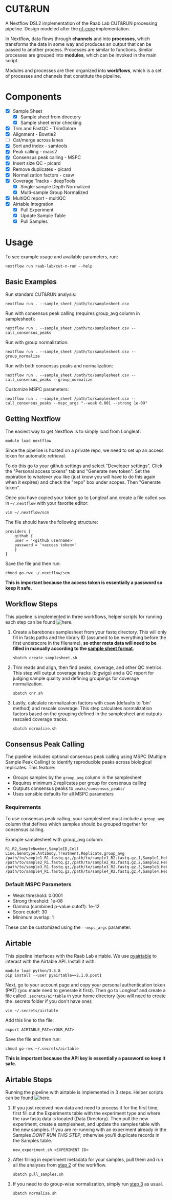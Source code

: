 CUT&RUN
=======

A Nextflow DSL2 implementation of the Raab Lab CUT&RUN processing pipeline. Design modeled after the [nf-core](https://nf-co.re/cutandrun) implementation.

In Nextflow, data flows through **channels** and into **processes**,
which transforms the data in some way and produces an output that can be passed to another process.
Processes are similar to functions.
Similar processes are grouped into **modules**, which can be invoked in the main script.

Modules and processes are then organized into **workflows**,
which is a set of processes and channels that constitute the pipeline.

Components
==========

- [X] Sample Sheet
	- [X] Sample sheet from directory
	- [X] Sample sheet error checking
- [X] Trim and FastQC - TrimGalore
- [X] Alignment - Bowtie2
- [ ] Cat/merge across lanes
- [X] Sort and index - samtools
- [X] Peak calling - macs2
- [X] Consensus peak calling - MSPC
- [X] Insert size QC - picard
- [X] Remove duplicates - picard
- [X] Normalization factors - csaw
- [X] Coverage Tracks - deepTools
	- [X] Single-sample Depth Normalized
	- [X] Multi-sample Group Normalized
- [X] MultiQC report - multiQC
- [X] Airtable Integration
	- [X] Pull Experiment
	- [X] Update Sample Table
	- [X] Pull Samples

Usage
=====

To see example usage and available parameters, run:

    nextflow run raab-lab/cut-n-run --help

Basic Examples
--------------

Run standard CUT&RUN analysis:

    nextflow run . --sample_sheet /path/to/samplesheet.csv

Run with consensus peak calling (requires group_avg column in samplesheet):

    nextflow run . --sample_sheet /path/to/samplesheet.csv --call_consensus_peaks

Run with group normalization:

    nextflow run . --sample_sheet /path/to/samplesheet.csv --group_normalize

Run with both consensus peaks and normalization:

    nextflow run . --sample_sheet /path/to/samplesheet.csv --call_consensus_peaks --group_normalize

Customize MSPC parameters:

    nextflow run . --sample_sheet /path/to/samplesheet.csv --call_consensus_peaks --mspc_args "--weak 0.001 --strong 1e-09"

Getting Nextflow
----------------

The easiest way to get Nextflow is to simply load from Longleaf:

    module load nextflow

Since the pipeline is hosted on a private repo,
we need to set up an access token for automatic retrieval.

To do this go to your github settings and select "Developer settings".
Click the "Personal access tokens" tab and "Generate new token".
Set the expiration to whatever you like (just know you will have to do this again when it expires)
and check the "repo" box under scopes. Then "Generate token".

Once you have copied your token go to Longleaf
and create a file called `scm` in `~/.nextflow` with your favorite editor:

    vim ~/.nextflow/scm

The file should have the following structure:

    providers {
	    github {
		user = '<github username>'
		password = '<access token>'
	    }
    }

Save the file and then run:

    chmod go-rwx ~/.nextflow/scm

**This is important because the access token is essentially a password so keep it safe.**

Workflow Steps
--------------

This pipeline is implemented in three workflows, helper scripts for running each step can be found ![here](helper).

1. Create a barebones samplesheet from your fastq directory. This will only fill in fastq paths and the library ID (assumed to be everything before the first underscore in the filename), **so other meta data will need to be filled in manually according to the [sample sheet format](docs/params.md)**.

       sbatch create_samplesheet.sh

2. Trim reads and align, then find peaks, coverage, and other QC metrics. This step will output coverage tracks (bigwigs) and a QC report for judging sample quality and defining groupings for coverage normalization.

       sbatch cnr.sh

3. Lastly, calculate normalization factors with csaw (defaults to 'bin' method) and rescale coverage. This step calculates normalization factors based on the grouping defined in the samplesheet and outputs rescaled coverage tracks.

       sbatch normalize.sh

Consensus Peak Calling
----------------------

The pipeline includes optional consensus peak calling using MSPC (Multiple Sample Peak Calling) to identify reproducible peaks across biological replicates. This feature:

- Groups samples by the `group_avg` column in the samplesheet
- Requires minimum 2 replicates per group for consensus calling
- Outputs consensus peaks to `peaks/consensus_peaks/`
- Uses sensible defaults for all MSPC parameters

### Requirements

To use consensus peak calling, your samplesheet must include a `group_avg` column that defines which samples should be grouped together for consensus calling.

Example samplesheet with group_avg column:
```
R1,R2,SampleNumber,SampleID,Cell Line,Genotype,Antibody,Treatment,Replicate,group_avg
/path/to/sample1_R1.fastq.gz,/path/to/sample1_R2.fastq.gz,1,Sample1,HeLa,WT,H3K4me3,Control,1,H3K4me3_Control
/path/to/sample2_R1.fastq.gz,/path/to/sample2_R2.fastq.gz,2,Sample2,HeLa,WT,H3K4me3,Control,2,H3K4me3_Control
/path/to/sample3_R1.fastq.gz,/path/to/sample3_R2.fastq.gz,3,Sample3,HeLa,WT,H3K4me3,Treatment,1,H3K4me3_Treatment
/path/to/sample4_R1.fastq.gz,/path/to/sample4_R2.fastq.gz,4,Sample4,HeLa,WT,H3K4me3,Treatment,2,H3K4me3_Treatment
```

### Default MSPC Parameters

- Weak threshold: 0.0001
- Strong threshold: 1e-08
- Gamma (combined p-value cutoff): 1e-12
- Score cutoff: 30
- Minimum overlap: 1

These can be customized using the `--mspc_args` parameter.

Airtable
---------

This pipeline interfaces with the Raab Lab airtable. We use [pyairtable](https://pyairtable.readthedocs.io/en/latest/) to interact with the Airtable API. Install it with:

    module load python/3.8.8
    pip install --user pyairtable==2.1.0.post1

Next, go to your account page and copy your personal authentication token (PAT) (you made need to generate it first). Then go to Longleaf and create a file called `.secrets/airtable` in your home directory (you will need to create the .secrets folder if you don't have one):

    vim ~/.secrets/airtable

Add this line to the file:

    export AIRTABLE_PAT=<YOUR_PAT>

Save the file and then run:

    chmod go-rwx ~/.secrets/airtable

**This is important because the API key is essentially a password so keep it safe.**

Airtable Steps
--------------

Running the pipeline with airtable is implemented in 3 steps. Helper scripts can be found ![here](helper).

1. If you just received new data and need to process it for the first time, first fill out the Experiments table with the experiment type and where the raw fastq data is located (Data Directory). Then pull the new experiment, create a samplesheet, and update the samples table with the new samples. If you are re-running with an experiment already in the Samples *DONT RUN THIS STEP*, otherwise you'll duplicate records in the Samples table.

       new_experiment.sh <EXPERIMENT ID>

2. After filling in experiment metadata for your samples, pull them and run all the analyses from [step 2](#workflow-steps) of the workflow.

       sbatch pull_samples.sh

3. If you need to do group-wise normalization, simply run [step 3](#workflow-steps) as usual.

       sbatch normalize.sh

